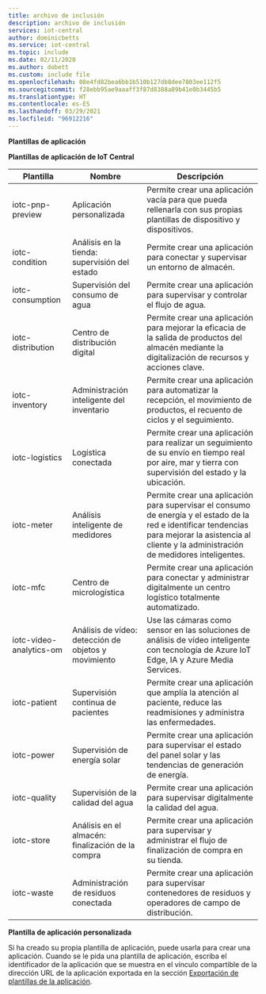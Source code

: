 ```yaml
---
title: archivo de inclusión
description: archivo de inclusión
services: iot-central
author: dominicbetts
ms.service: iot-central
ms.topic: include
ms.date: 02/11/2020
ms.author: dobett
ms.custom: include file
ms.openlocfilehash: 08e4fd82bea6bb1b510b127db8dee7803ee112f5
ms.sourcegitcommit: f28ebb95ae9aaaff3f87d8388a09b41e0b3445b5
ms.translationtype: HT
ms.contentlocale: es-ES
ms.lasthandoff: 03/29/2021
ms.locfileid: "96912216"
---
```

**Plantillas de aplicación**

**Plantillas de aplicación de IoT Central**

| Plantilla                 | Nombre        | Descripción |
| ------------------------ | ----------- | ----------- |
| iotc-pnp-preview         | Aplicación personalizada | Permite crear una aplicación vacía para que pueda rellenarla con sus propias plantillas de dispositivo y dispositivos. |
| iotc-condition           | Análisis en la tienda: supervisión del estado | Permite crear una aplicación para conectar y supervisar un entorno de almacén. |
| iotc-consumption         | Supervisión del consumo de agua | Permite crear una aplicación para supervisar y controlar el flujo de agua. |
| iotc-distribution        | Centro de distribución digital | Permite crear una aplicación para mejorar la eficacia de la salida de productos del almacén mediante la digitalización de recursos y acciones clave. |
| iotc-inventory           | Administración inteligente del inventario | Permite crear una aplicación para automatizar la recepción, el movimiento de productos, el recuento de ciclos y el seguimiento. |
| iotc-logistics           | Logística conectada | Permite crear una aplicación para realizar un seguimiento de su envío en tiempo real por aire, mar y tierra con supervisión del estado y la ubicación. |
| iotc-meter               | Análisis inteligente de medidores | Permite crear una aplicación para supervisar el consumo de energía y el estado de la red e identificar tendencias para mejorar la asistencia al cliente y la administración de medidores inteligentes.  |
| iotc-mfc                 | Centro de micrologística | Permite crear una aplicación para conectar y administrar digitalmente un centro logístico totalmente automatizado. |
| iotc-video-analytics-om  | Análisis de vídeo: detección de objetos y movimiento | Use las cámaras como sensor en las soluciones de análisis de vídeo inteligente con tecnología de Azure IoT Edge, IA y Azure Media Services. |
| iotc-patient             | Supervisión continua de pacientes | Permite crear una aplicación que amplía la atención al paciente, reduce las readmisiones y administra las enfermedades. |
| iotc-power               | Supervisión de energía solar | Permite crear una aplicación para supervisar el estado del panel solar y las tendencias de generación de energía. |
| iotc-quality             | Supervisión de la calidad del agua | Permite crear una aplicación para supervisar digitalmente la calidad del agua. |
| iotc-store               | Análisis en el almacén: finalización de la compra | Permite crear una aplicación para supervisar y administrar el flujo de finalización de compra en su tienda. |
| iotc-waste               | Administración de residuos conectada | Permite crear una aplicación para supervisar contenedores de residuos y operadores de campo de distribución. |

**Plantilla de aplicación personalizada**

Si ha creado su propia plantilla de aplicación, puede usarla para crear una aplicación. Cuando se le pida una plantilla de aplicación, escriba el identificador de la aplicación que se muestra en el vínculo compartible de la dirección URL de la aplicación exportada en la sección [Exportación de plantillas de la aplicación](../articles/iot-central/core/howto-use-app-templates.md#create-an-application-template). 

